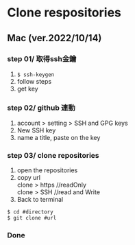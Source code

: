 # Clone respositories

## Mac (ver.2022/10/14)
### step 01/ 取得ssh金鑰
1. `$ ssh-keygen`
2. follow steps
3. get key

### step 02/ github 連動
1. account > setting > SSH and GPG keys
2. New SSH key
3. name a title, paste on the key

### step 03/ clone repositories
1. open the repositories
2. copy url  
   clone > https //readOnly  
   clone > SSH  //read and Write
3. Back to terminal  
```
$ cd #directory
$ git clone #url
```
### Done